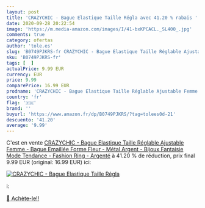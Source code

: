 ```yaml
---
layout: post
title: 'CRAZYCHIC - Bague Elastique Taille Régla avec 41.20 % rabais '
date: 2020-09-28 20:22:54
image: 'https://m.media-amazon.com/images/I/41-bxKPCACL._SL400_.jpg'
comments: true
category: ofertas
author: 'tole.es'
slug: 'B0749PJKRS-fr CRAZYCHIC - Bague Elastique Taille Réglable Ajustable...'
sku: 'B0749PJKRS-fr'
tags: [  ]
actualPrice: 9.99 EUR
currency: EUR
price: 9.99
comparePrice: 16.99 EUR
prodname: 'CRAZYCHIC - Bague Elastique Taille Réglable Ajustable Femme - Bague Emaillée Forme Fleur - Métal Argent - Bijoux Fantaisie Mode Tendance - Fashion Ring - Argenté'
country: 'fr'
flag: '🇫🇷'
brand: ''
buyurl: 'https://www.amazon.fr/dp/B0749PJKRS/?tag=tolees0d-21'
descuento: '41.20'
average: '9.99'
---
```


C'est en vente [CRAZYCHIC - Bague Elastique Taille Réglable Ajustable Femme - Bague Emaillée Forme Fleur - Métal Argent - Bijoux Fantaisie Mode Tendance - Fashion Ring - Argenté](https://www.amazon.fr/dp/B0749PJKRS/?tag=tolees0d-21)  à  41.20 % de réduction, prix final  9.99 EUR (original: 16.99 EUR) ici:

[![CRAZYCHIC - Bague Elastique Taille Régla](https://m.media-amazon.com/images/I/41-bxKPCACL._SL400_.jpg)](https://www.amazon.fr/dp/B0749PJKRS/?tag=tolees0d-21)

ℹ️:


[🛒 Achète-le!!](https://www.amazon.fr/dp/B0749PJKRS/?tag=tolees0d-21)
